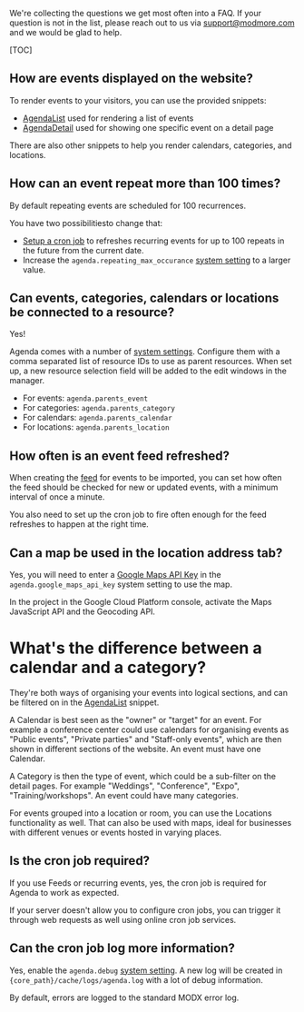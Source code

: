 We're collecting the questions we get most often into a FAQ. If your question is
not in the list, please reach out to us via support@modmore.com and we would be
glad to help.

[TOC]

## How are events displayed on the website?

To render events to your visitors, you can use the provided snippets:

- [AgendaList](04_Snippets/01_AgendaList.md) used for rendering a list of events
- [AgendaDetail](04_Snippets/02_AgendaDetail.md) used for showing one specific event on a detail page

There are also other snippets to help you render calendars, categories, and locations. 

## How can an event repeat more than 100 times?

By default repeating events are scheduled for 100 recurrences.

You have two possibilitiesto change that:

- [Setup a cron job](05_Cronjob.md) to refreshes recurring events for up to 100 repeats in the future from the current date.
- Increase the `agenda.repeating_max_occurance` [system setting](02_Custom_Manager_Page/07_Settings.md) to a larger value.

## Can events, categories, calendars or locations be connected to a resource? 

Yes!

Agenda comes with a number of [system
settings](02_Custom_Manager_Page/07_Settings.md). Configure them with a comma
separated list of resource IDs to use as parent resources. When set up, a new
resource selection field will be added to the edit windows in the manager.

- For events: `agenda.parents_event`
- For categories: `agenda.parents_category`
- For calendars: `agenda.parents_calendar`
- For locations: `agenda.parents_location`

## How often is an event feed refreshed?

When creating the [feed](02_Custom_Manager_Page/06_Feeds.md) for events to be
imported, you can set how often the feed should be checked for new or updated
events, with a minimum interval of once a minute.
   
You also need to set up the cron job to fire often enough for the feed refreshes
to happen at the right time.

## Can a map be used in the location address tab?

Yes, you will need to enter a [Google Maps API
Key](https://developers.google.com/maps/documentation/javascript/get-api-key) in
the `agenda.google_maps_api_key` system setting to use the map.
   
In the project in the Google Cloud Platform console, activate the Maps
JavaScript API and the Geocoding API.

# What's the difference between a calendar and a category?

They're both ways of organising your events into logical sections, and can be
filtered on in the [AgendaList](04_Snippets/01_AgendaList.md) snippet.

A Calendar is best seen as the "owner" or "target" for an event. For example a
conference center could use calendars for organising events as "Public events",
"Private parties" and "Staff-only events", which are then shown in different
sections of the website. An event must have one Calendar.

A Category is then the type of event, which could be a sub-filter on the detail
pages. For example "Weddings", "Conference", "Expo", "Training/workshops". An
event could have many categories.

For events grouped into a location or room, you can use the Locations
functionality as well. That can also be used with maps, ideal for businesses
with different venues or events hosted in varying places.

## Is the cron job required?

If you use Feeds or recurring events, yes, the cron job is required for Agenda
to work as expected.

If your server doesn't allow you to configure cron jobs, you can trigger it
through web requests as well using online cron job services.

## Can the cron job log more information?

Yes, enable the `agenda.debug` [system
setting](02_Custom_Manager_Page/07_Settings.md). A new log will be created in
`{core_path}/cache/logs/agenda.log` with a lot of debug information.

By default, errors are logged to the standard MODX error log.
